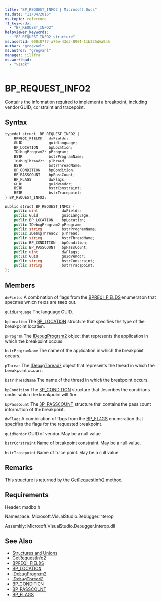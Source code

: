 ```yaml
---
title: "BP_REQUEST_INFO2 | Microsoft Docs"
ms.date: "11/04/2016"
ms.topic: reference
f1_keywords:
  - "BP_REQUEST_INFO2"
helpviewer_keywords:
  - "BP_REQUEST_INFO2 structure"
ms.assetid: 008c87f7-a76e-43d3-8904-11b225d6a9a5
author: "gregvanl"
ms.author: "gregvanl"
manager: jillfra
ms.workload:
  - "vssdk"
---
```

# BP_REQUEST_INFO2
Contains the information required to implement a breakpoint, including vendor GUID, constraint and tracepoint.

## Syntax

```cpp
typedef struct _BP_REQUEST_INFO2 {
    BPREQI_FIELDS   dwFields;
    GUID            guidLanguage;
    BP_LOCATION     bpLocation;
    IDebugProgram2* pProgram;
    BSTR            bstrProgramName;
    IDebugThread2*  pThread;
    BSTR            bstrThreadName;
    BP_CONDITION    bpCondition;
    BP_PASSCOUNT    bpPassCount;
    BP_FLAGS        dwFlags;
    GUID            guidVendor;
    BSTR            bstrConstraint;
    BSTR            bstrTracepoint;
} BP_REQUEST_INFO2;
```

```csharp
public struct BP_REQUEST_INFO2 {
    public uint           dwFields;
    public Guid           guidLanguage;
    public BP_LOCATION    bpLocation;
    public IDebugProgram2 pProgram;
    public string         bstrProgramName;
    public IDebugThread2  pThread;
    public string         bstrThreadName;
    public BP_CONDITION   bpCondition;
    public BP_PASSCOUNT   bpPassCount;
    public uint           dwFlags;
    public Guid           guidVendor;
    public string         bstrConstraint;
    public string         bstrTracepoint;
};
```

## Members
`dwFields`
A combination of flags from the [BPREQI_FIELDS](../../../extensibility/debugger/reference/bpreqi-fields.md) enumeration that specifies which fields are filled out.

`guidLanguage`
The language GUID.

`bpLocation`
The [BP_LOCATION](../../../extensibility/debugger/reference/bp-location.md) structure that specifies the type of the breakpoint location.

`pProgram`
The [IDebugProgram2](../../../extensibility/debugger/reference/idebugprogram2.md) object that represents the application in which the breakpoint occurs.

`bstrProgramName`
The name of the application in which the breakpoint occurs.

`pThread`
The [IDebugThread2](../../../extensibility/debugger/reference/idebugthread2.md) object that represents the thread in which the breakpoint occurs.

`bstrThreadName`
The name of the thread in which the breakpoint occurs.

`bpCondition`
The [BP_CONDITION](../../../extensibility/debugger/reference/bp-condition.md) structure that describes the conditions under which the breakpoint will fire.

`bpPassCount`
The [BP_PASSCOUNT](../../../extensibility/debugger/reference/bp-passcount.md) structure that contains the pass count information of the breakpoint.

`dwFlags`
A combination of flags from the [BP_FLAGS](../../../extensibility/debugger/reference/bp-flags.md) enumeration that specifies the flags for the requested breakpoint.

`guidVendor`
GUID of vendor. May be a null value.

`bstrConstraint`
Name of breakpoint constraint. May be a null value.

`bstrTracepoint`
Name of trace point. May be a null value.

## Remarks
This structure is returned by the [GetRequestInfo2](../../../extensibility/debugger/reference/idebugbreakpointrequest3-getrequestinfo2.md) method.

## Requirements
Header: msdbg.h

Namespace: Microsoft.VisualStudio.Debugger.Interop

Assembly: Microsoft.VisualStudio.Debugger.Interop.dll

## See Also
- [Structures and Unions](../../../extensibility/debugger/reference/structures-and-unions.md)
- [GetRequestInfo2](../../../extensibility/debugger/reference/idebugbreakpointrequest3-getrequestinfo2.md)
- [BPREQI_FIELDS](../../../extensibility/debugger/reference/bpreqi-fields.md)
- [BP_LOCATION](../../../extensibility/debugger/reference/bp-location.md)
- [IDebugProgram2](../../../extensibility/debugger/reference/idebugprogram2.md)
- [IDebugThread2](../../../extensibility/debugger/reference/idebugthread2.md)
- [BP_CONDITION](../../../extensibility/debugger/reference/bp-condition.md)
- [BP_PASSCOUNT](../../../extensibility/debugger/reference/bp-passcount.md)
- [BP_FLAGS](../../../extensibility/debugger/reference/bp-flags.md)
